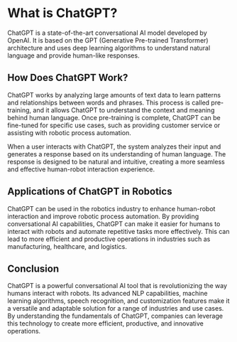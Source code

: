 What is ChatGPT?
==================================================

ChatGPT is a state-of-the-art conversational AI model developed by OpenAI. It is based on the GPT (Generative Pre-trained Transformer) architecture and uses deep learning algorithms to understand natural language and provide human-like responses.

How Does ChatGPT Work?
----------------------

ChatGPT works by analyzing large amounts of text data to learn patterns and relationships between words and phrases. This process is called pre-training, and it allows ChatGPT to understand the context and meaning behind human language. Once pre-training is complete, ChatGPT can be fine-tuned for specific use cases, such as providing customer service or assisting with robotic process automation.

When a user interacts with ChatGPT, the system analyzes their input and generates a response based on its understanding of human language. The response is designed to be natural and intuitive, creating a more seamless and effective human-robot interaction experience.

Applications of ChatGPT in Robotics
-----------------------------------

ChatGPT can be used in the robotics industry to enhance human-robot interaction and improve robotic process automation. By providing conversational AI capabilities, ChatGPT can make it easier for humans to interact with robots and automate repetitive tasks more effectively. This can lead to more efficient and productive operations in industries such as manufacturing, healthcare, and logistics.

Conclusion
----------

ChatGPT is a powerful conversational AI tool that is revolutionizing the way humans interact with robots. Its advanced NLP capabilities, machine learning algorithms, speech recognition, and customization features make it a versatile and adaptable solution for a range of industries and use cases. By understanding the fundamentals of ChatGPT, companies can leverage this technology to create more efficient, productive, and innovative operations.

